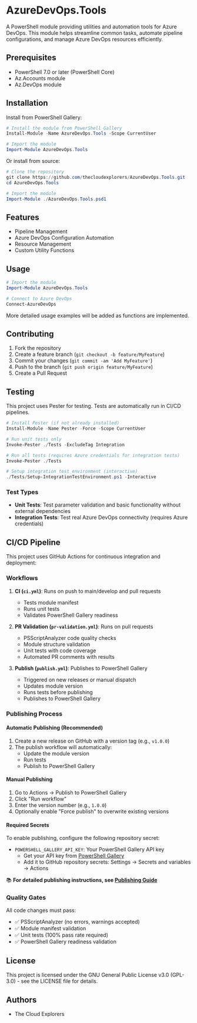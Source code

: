# AzureDevOps.Tools

A PowerShell module providing utilities and automation tools for Azure DevOps. This module helps streamline common tasks, automate pipeline configurations, and manage Azure DevOps resources efficiently.

## Prerequisites

- PowerShell 7.0 or later (PowerShell Core)
- Az.Accounts module
- Az.DevOps module

## Installation

Install from PowerShell Gallery:

```powershell
# Install the module from PowerShell Gallery
Install-Module -Name AzureDevOps.Tools -Scope CurrentUser

# Import the module
Import-Module AzureDevOps.Tools
```

Or install from source:

```powershell
# Clone the repository
git clone https://github.com/thecloudexplorers/AzureDevOps.Tools.git
cd AzureDevOps.Tools

# Import the module
Import-Module ./AzureDevOps.Tools.psd1
```

## Features

- Pipeline Management
- Azure DevOps Configuration Automation
- Resource Management
- Custom Utility Functions

## Usage

```powershell
# Import the module
Import-Module AzureDevOps.Tools

# Connect to Azure DevOps
Connect-AzureDevOps
```

More detailed usage examples will be added as functions are implemented.

## Contributing

1. Fork the repository
2. Create a feature branch (`git checkout -b feature/MyFeature`)
3. Commit your changes (`git commit -am 'Add MyFeature'`)
4. Push to the branch (`git push origin feature/MyFeature`)
5. Create a Pull Request

## Testing

This project uses Pester for testing. Tests are automatically run in CI/CD pipelines.

```powershell
# Install Pester (if not already installed)
Install-Module -Name Pester -Force -Scope CurrentUser

# Run unit tests only
Invoke-Pester ./Tests -ExcludeTag Integration

# Run all tests (requires Azure credentials for integration tests)
Invoke-Pester ./Tests

# Setup integration test environment (interactive)
./Tests/Setup-IntegrationTestEnvironment.ps1 -Interactive
```

### Test Types

- **Unit Tests**: Test parameter validation and basic functionality without external dependencies
- **Integration Tests**: Test real Azure DevOps connectivity (requires Azure credentials)

## CI/CD Pipeline

This project uses GitHub Actions for continuous integration and deployment:

### Workflows

1. **CI (`ci.yml`)**: Runs on push to main/develop and pull requests
   - Tests module manifest
   - Runs unit tests
   - Validates PowerShell Gallery readiness

2. **PR Validation (`pr-validation.yml`)**: Runs on pull requests
   - PSScriptAnalyzer code quality checks
   - Module structure validation
   - Unit tests with code coverage
   - Automated PR comments with results

3. **Publish (`publish.yml`)**: Publishes to PowerShell Gallery
   - Triggered on new releases or manual dispatch
   - Updates module version
   - Runs tests before publishing
   - Publishes to PowerShell Gallery

### Publishing Process

#### Automatic Publishing (Recommended)

1. Create a new release on GitHub with a version tag (e.g., `v1.0.0`)
2. The publish workflow will automatically:
   - Update the module version
   - Run tests
   - Publish to PowerShell Gallery

#### Manual Publishing

1. Go to Actions → Publish to PowerShell Gallery
2. Click "Run workflow"
3. Enter the version number (e.g., `1.0.0`)
4. Optionally enable "Force publish" to overwrite existing versions

#### Required Secrets

To enable publishing, configure the following repository secret:

- `POWERSHELL_GALLERY_API_KEY`: Your PowerShell Gallery API key
  - Get your API key from [PowerShell Gallery](https://www.powershellgallery.com/account/apikeys)
  - Add it to GitHub repository secrets: Settings → Secrets and variables → Actions

📚 **For detailed publishing instructions, see [Publishing Guide](docs/PUBLISHING.md)**

### Quality Gates

All code changes must pass:
- ✅ PSScriptAnalyzer (no errors, warnings accepted)
- ✅ Module manifest validation
- ✅ Unit tests (100% pass rate required)
- ✅ PowerShell Gallery readiness validation

## License

This project is licensed under the GNU General Public License v3.0 (GPL-3.0) - see the LICENSE file for details.

## Authors

- The Cloud Explorers
